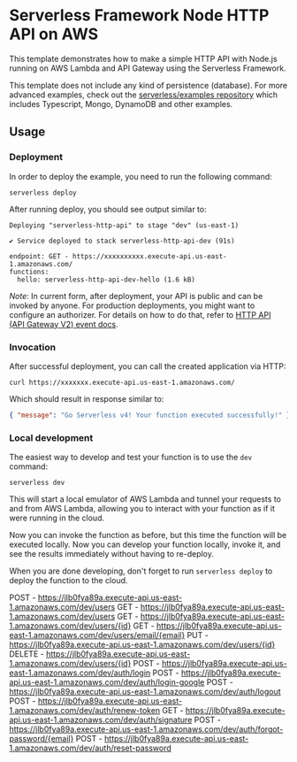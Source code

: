 <!--
title: 'AWS Simple HTTP Endpoint example in NodeJS'
description: 'This template demonstrates how to make a simple HTTP API with Node.js running on AWS Lambda and API Gateway using the Serverless Framework.'
layout: Doc
framework: v4
platform: AWS
language: nodeJS
authorLink: 'https://github.com/serverless'
authorName: 'Serverless, Inc.'
authorAvatar: 'https://avatars1.githubusercontent.com/u/13742415?s=200&v=4'
-->

# Serverless Framework Node HTTP API on AWS

This template demonstrates how to make a simple HTTP API with Node.js running on AWS Lambda and API Gateway using the Serverless Framework.

This template does not include any kind of persistence (database). For more advanced examples, check out the [serverless/examples repository](https://github.com/serverless/examples/) which includes Typescript, Mongo, DynamoDB and other examples.

## Usage

### Deployment

In order to deploy the example, you need to run the following command:

```
serverless deploy
```

After running deploy, you should see output similar to:

```
Deploying "serverless-http-api" to stage "dev" (us-east-1)

✔ Service deployed to stack serverless-http-api-dev (91s)

endpoint: GET - https://xxxxxxxxxx.execute-api.us-east-1.amazonaws.com/
functions:
  hello: serverless-http-api-dev-hello (1.6 kB)
```

_Note_: In current form, after deployment, your API is public and can be invoked by anyone. For production deployments, you might want to configure an authorizer. For details on how to do that, refer to [HTTP API (API Gateway V2) event docs](https://www.serverless.com/framework/docs/providers/aws/events/http-api).

### Invocation

After successful deployment, you can call the created application via HTTP:

```
curl https://xxxxxxx.execute-api.us-east-1.amazonaws.com/
```

Which should result in response similar to:

```json
{ "message": "Go Serverless v4! Your function executed successfully!" }
```

### Local development

The easiest way to develop and test your function is to use the `dev` command:

```
serverless dev
```

This will start a local emulator of AWS Lambda and tunnel your requests to and from AWS Lambda, allowing you to interact with your function as if it were running in the cloud.

Now you can invoke the function as before, but this time the function will be executed locally. Now you can develop your function locally, invoke it, and see the results immediately without having to re-deploy.

When you are done developing, don't forget to run `serverless deploy` to deploy the function to the cloud.


POST - https://jlb0fya89a.execute-api.us-east-1.amazonaws.com/dev/users
  GET - https://jlb0fya89a.execute-api.us-east-1.amazonaws.com/dev/users
  GET - https://jlb0fya89a.execute-api.us-east-1.amazonaws.com/dev/users/{id}
  GET - https://jlb0fya89a.execute-api.us-east-1.amazonaws.com/dev/users/email/{email}
  PUT - https://jlb0fya89a.execute-api.us-east-1.amazonaws.com/dev/users/{id}
  DELETE - https://jlb0fya89a.execute-api.us-east-1.amazonaws.com/dev/users/{id}
  POST - https://jlb0fya89a.execute-api.us-east-1.amazonaws.com/dev/auth/login
  POST - https://jlb0fya89a.execute-api.us-east-1.amazonaws.com/dev/auth/login-google
  POST - https://jlb0fya89a.execute-api.us-east-1.amazonaws.com/dev/auth/logout
  POST - https://jlb0fya89a.execute-api.us-east-1.amazonaws.com/dev/auth/renew-token
  GET - https://jlb0fya89a.execute-api.us-east-1.amazonaws.com/dev/auth/signature
  POST - https://jlb0fya89a.execute-api.us-east-1.amazonaws.com/dev/auth/forgot-password/{email}
  POST - https://jlb0fya89a.execute-api.us-east-1.amazonaws.com/dev/auth/reset-password